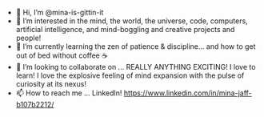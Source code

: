 - 👋 Hi, I’m @mina-is-gittin-it
- 👀 I’m interested in the mind, the world, the universe, code, computers, artificial intelligence, and mind-boggling and creative projects and people!
- 🌱 I’m currently learning the zen of patience & discipline... and how to get out of bed without coffee :coffee:
- 💞️ I’m looking to collaborate on ... REALLY ANYTHING EXCITING! I love to learn! I love the explosive feeling of mind expansion with the pulse of curiosity at its nexus!
- 📫 How to reach me ... LinkedIn! https://www.linkedin.com/in/mina-jaff-b107b2212/

<!---
mina-is-gittin-it/mina-is-gittin-it is a ✨ special ✨ repository because its `README.md` (this file) appears on your GitHub profile.
You can click the Preview link to take a look at your changes.
--->
